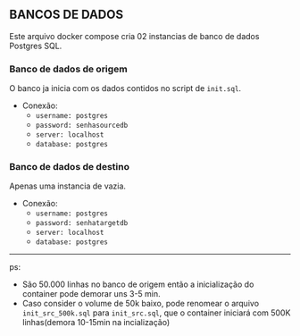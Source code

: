 ## BANCOS DE DADOS

Este arquivo docker compose cria 02 instancias de banco de dados Postgres SQL.

### Banco de dados de origem
O banco ja inicia com os dados contidos no script de `init.sql`.
- Conexão:
  - `username: postgres`
  - `password: senhasourcedb`
  - `server: localhost`
  - `database: postgres`

### Banco de dados de destino
Apenas uma instancia de vazia.
- Conexão:
  - `username: postgres`
  - `password: senhatargetdb`
  - `server: localhost`
  - `database: postgres`

---
ps: 
- São 50.000 linhas no banco de origem então a inicialização do container pode demorar uns 3-5 min.
- Caso consider o volume de 50k baixo, pode renomear o arquivo `init_src_500k.sql` para `init_src.sql`, que o container iniciará com 500K linhas(demora 10-15min na incialização)
